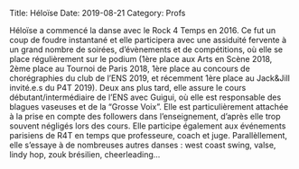 Title: Héloïse 
Date: 2019-08-21
Category: Profs 

Héloïse a commencé la danse avec le Rock 4 Temps en 2016. Ce fut un coup de foudre instantané et elle participera avec une assiduité fervente à un grand nombre de soirées, d’évènements et de compétitions, où elle se place régulièrement sur le podium (1ère place aux Arts en Scène 2018, 2ème place au Tournoi de Paris 2018, 1ère place au concours de chorégraphies du club de l’ENS 2019, et récemment 1ère place au Jack&Jill invité.e.s du P4T 2019). Deux ans plus tard, elle assure le cours débutant/intermédiaire de l’ENS avec Guigui, où elle est responsable des blagues vaseuses et de la “Grosse Voix”. Elle est particulièrement attachée à la prise en compte des followers dans l’enseignement, d’après elle trop souvent négligés lors des cours. Elle participe également aux événements parisiens de R4T en temps que professeure, coach et juge. Parallèllement, elle s’essaye à de nombreuses autres danses : west coast swing, valse, lindy hop, zouk brésilien, cheerleading...
